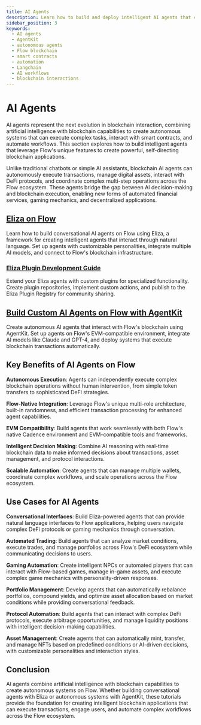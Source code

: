 ```yaml
---
title: AI Agents
description: Learn how to build and deploy intelligent AI agents that can interact with the Flow blockchain, execute smart contracts, and automate complex workflows using modern AI frameworks.
sidebar_position: 3
keywords:
  - AI agents
  - AgentKit
  - autonomous agents
  - Flow blockchain
  - smart contracts
  - automation
  - Langchain
  - AI workflows
  - blockchain interactions
---
```


# AI Agents

AI agents represent the next evolution in blockchain interaction, combining artificial intelligence with blockchain capabilities to create autonomous systems that can execute complex tasks, interact with smart contracts, and automate workflows. This section explores how to build intelligent agents that leverage Flow's unique features to create powerful, self-directing blockchain applications.

Unlike traditional chatbots or simple AI assistants, blockchain AI agents can autonomously execute transactions, manage digital assets, interact with DeFi protocols, and coordinate complex multi-step operations across the Flow ecosystem. These agents bridge the gap between AI decision-making and blockchain execution, enabling new forms of automated financial services, gaming mechanics, and decentralized applications.

## [Eliza on Flow]

Learn how to build conversational AI agents on Flow using Eliza, a framework for creating intelligent agents that interact through natural language. Set up agents with customizable personalities, integrate multiple AI models, and connect to Flow's blockchain infrastructure.

### [Eliza Plugin Development Guide]

Extend your Eliza agents with custom plugins for specialized functionality. Create plugin repositories, implement custom actions, and publish to the Eliza Plugin Registry for community sharing.

## [Build Custom AI Agents on Flow with AgentKit]

Create autonomous AI agents that interact with Flow's blockchain using AgentKit. Set up agents on Flow's EVM-compatible environment, integrate AI models like Claude and GPT-4, and deploy systems that execute blockchain transactions automatically.

## Key Benefits of AI Agents on Flow

**Autonomous Execution**: Agents can independently execute complex blockchain operations without human intervention, from simple token transfers to sophisticated DeFi strategies.

**Flow-Native Integration**: Leverage Flow's unique multi-role architecture, built-in randomness, and efficient transaction processing for enhanced agent capabilities.

**EVM Compatibility**: Build agents that work seamlessly with both Flow's native Cadence environment and EVM-compatible tools and frameworks.

**Intelligent Decision Making**: Combine AI reasoning with real-time blockchain data to make informed decisions about transactions, asset management, and protocol interactions.

**Scalable Automation**: Create agents that can manage multiple wallets, coordinate complex workflows, and scale operations across the Flow ecosystem.

## Use Cases for AI Agents

**Conversational Interfaces**: Build Eliza-powered agents that can provide natural language interfaces to Flow applications, helping users navigate complex DeFi protocols or gaming mechanics through conversation.

**Automated Trading**: Build agents that can analyze market conditions, execute trades, and manage portfolios across Flow's DeFi ecosystem while communicating decisions to users.

**Gaming Automation**: Create intelligent NPCs or automated players that can interact with Flow-based games, manage in-game assets, and execute complex game mechanics with personality-driven responses.

**Portfolio Management**: Develop agents that can automatically rebalance portfolios, compound yields, and optimize asset allocation based on market conditions while providing conversational feedback.

**Protocol Automation**: Build agents that can interact with complex DeFi protocols, execute arbitrage opportunities, and manage liquidity positions with intelligent decision-making capabilities.

**Asset Management**: Create agents that can automatically mint, transfer, and manage NFTs based on predefined conditions or AI-driven decisions, with customizable personalities and interaction styles.

## Conclusion

AI agents combine artificial intelligence with blockchain capabilities to create autonomous systems on Flow. Whether building conversational agents with Eliza or autonomous systems with AgentKit, these tutorials provide the foundation for creating intelligent blockchain applications that can execute transactions, engage users, and automate complex workflows across the Flow ecosystem.

<!-- Reference-style links, will not render on page. -->

[Eliza on Flow]: ./eliza/index.md
[Eliza Plugin Development Guide]: ./eliza/build-plugin.md
[Build Custom AI Agents on Flow with AgentKit]: ./agentkit-flow-guide.md